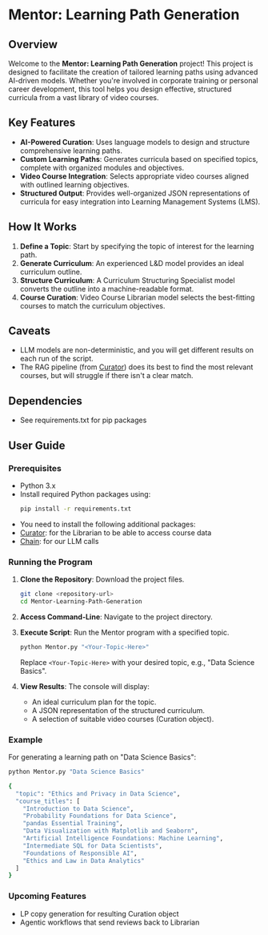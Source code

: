 # Mentor: Learning Path Generation

## Overview

Welcome to the **Mentor: Learning Path Generation** project! This project is designed to facilitate the creation of tailored learning paths using advanced AI-driven models. Whether you're involved in corporate training or personal career development, this tool helps you design effective, structured curricula from a vast library of video courses.

## Key Features

- **AI-Powered Curation**: Uses language models to design and structure comprehensive learning paths.
- **Custom Learning Paths**: Generates curricula based on specified topics, complete with organized modules and objectives.
- **Video Course Integration**: Selects appropriate video courses aligned with outlined learning objectives.
- **Structured Output**: Provides well-organized JSON representations of curricula for easy integration into Learning Management Systems (LMS).

## How It Works

1. **Define a Topic**: Start by specifying the topic of interest for the learning path.
2. **Generate Curriculum**: An experienced L&D model provides an ideal curriculum outline.
3. **Structure Curriculum**: A Curriculum Structuring Specialist model converts the outline into a machine-readable format.
4. **Course Curation**: Video Course Librarian model selects the best-fitting courses to match the curriculum objectives.

## Caveats
- LLM models are non-deterministic, and you will get different results on each run of the script.
- The RAG pipeline (from [Curator](https://github.com/acesanderson/Curator)) does its best to find the most relevant courses, but will struggle if there isn't a clear match. 

## Dependencies
- See requirements.txt for pip packages

## User Guide

### Prerequisites

- Python 3.x
- Install required Python packages using: 
  ```bash
  pip install -r requirements.txt
  ```
- You need to install the following additional packages:
 - [Curator](https://github.com/acesanderson/Curator): for the Librarian to be able to access course data
 - [Chain](https://github.com/acesanderson/Chain): for our LLM calls

### Running the Program

1. **Clone the Repository**: Download the project files.
   ```bash
   git clone <repository-url>
   cd Mentor-Learning-Path-Generation
   ```

2. **Access Command-Line**: Navigate to the project directory.

3. **Execute Script**: Run the Mentor program with a specified topic.
   ```bash
   python Mentor.py "<Your-Topic-Here>"
   ```
   Replace `<Your-Topic-Here>` with your desired topic, e.g., "Data Science Basics".

4. **View Results**: The console will display:
   - An ideal curriculum plan for the topic.
   - A JSON representation of the structured curriculum.
   - A selection of suitable video courses (Curation object).

### Example

For generating a learning path on "Data Science Basics":
```bash
python Mentor.py "Data Science Basics"

{
  "topic": "Ethics and Privacy in Data Science",
  "course_titles": [
    "Introduction to Data Science",
    "Probability Foundations for Data Science",
    "pandas Essential Training",
    "Data Visualization with Matplotlib and Seaborn",
    "Artificial Intelligence Foundations: Machine Learning",
    "Intermediate SQL for Data Scientists",
    "Foundations of Responsible AI",
    "Ethics and Law in Data Analytics"
  ]
}
```

### Upcoming Features
- LP copy generation for resulting Curation object
- Agentic workflows that send reviews back to Librarian





